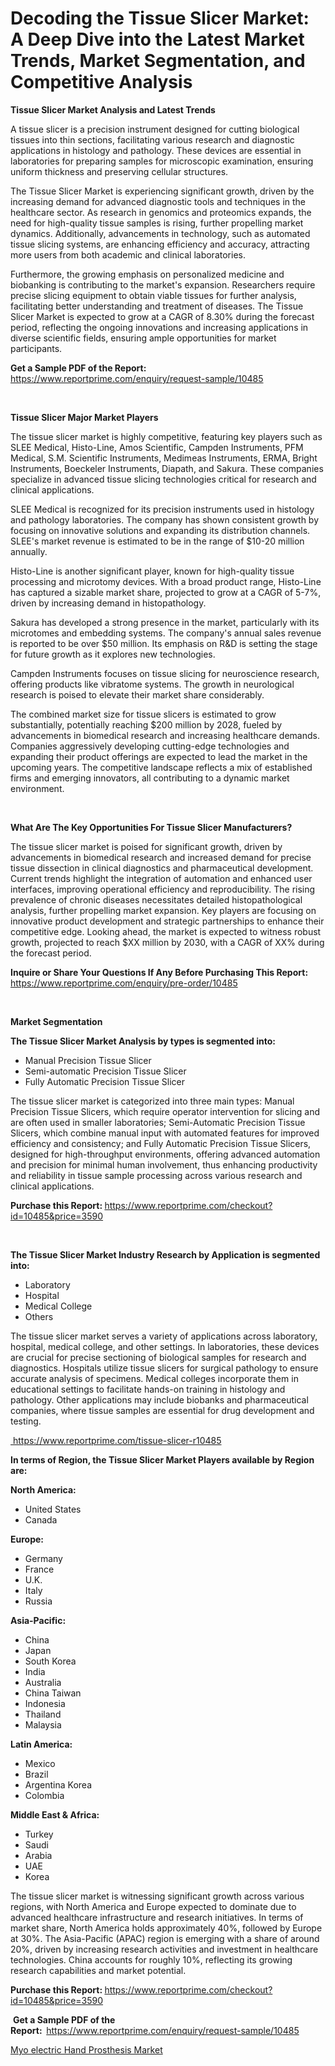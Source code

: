 <p><h1>Decoding the Tissue Slicer Market: A Deep Dive into the Latest Market Trends, Market Segmentation, and Competitive Analysis</h1></p><p><strong>Tissue Slicer Market Analysis and Latest Trends</strong></p>
<p><p>A tissue slicer is a precision instrument designed for cutting biological tissues into thin sections, facilitating various research and diagnostic applications in histology and pathology. These devices are essential in laboratories for preparing samples for microscopic examination, ensuring uniform thickness and preserving cellular structures.</p><p>The Tissue Slicer Market is experiencing significant growth, driven by the increasing demand for advanced diagnostic tools and techniques in the healthcare sector. As research in genomics and proteomics expands, the need for high-quality tissue samples is rising, further propelling market dynamics. Additionally, advancements in technology, such as automated tissue slicing systems, are enhancing efficiency and accuracy, attracting more users from both academic and clinical laboratories.</p><p>Furthermore, the growing emphasis on personalized medicine and biobanking is contributing to the market's expansion. Researchers require precise slicing equipment to obtain viable tissues for further analysis, facilitating better understanding and treatment of diseases. The Tissue Slicer Market is expected to grow at a CAGR of 8.30% during the forecast period, reflecting the ongoing innovations and increasing applications in diverse scientific fields, ensuring ample opportunities for market participants.</p></p>
<p><strong>Get a Sample PDF of the Report:&nbsp;</strong> <a href="https://www.reportprime.com/enquiry/request-sample/10485?utm_campaign=2030&utm_medium=2&utm_source=Github&utm_content=ia&utm_term=20032025&utm_id=tissue-slicer">https://www.reportprime.com/enquiry/request-sample/10485</a></p>
<p>&nbsp;</p>
<p><strong>Tissue Slicer Major Market Players</strong></p>
<p><p>The tissue slicer market is highly competitive, featuring key players such as SLEE Medical, Histo-Line, Amos Scientific, Campden Instruments, PFM Medical, S.M. Scientific Instruments, Medimeas Instruments, ERMA, Bright Instruments, Boeckeler Instruments, Diapath, and Sakura. These companies specialize in advanced tissue slicing technologies critical for research and clinical applications.</p><p>SLEE Medical is recognized for its precision instruments used in histology and pathology laboratories. The company has shown consistent growth by focusing on innovative solutions and expanding its distribution channels. SLEE's market revenue is estimated to be in the range of $10-20 million annually.</p><p>Histo-Line is another significant player, known for high-quality tissue processing and microtomy devices. With a broad product range, Histo-Line has captured a sizable market share, projected to grow at a CAGR of 5-7%, driven by increasing demand in histopathology.</p><p>Sakura has developed a strong presence in the market, particularly with its microtomes and embedding systems. The company's annual sales revenue is reported to be over $50 million. Its emphasis on R&D is setting the stage for future growth as it explores new technologies.</p><p>Campden Instruments focuses on tissue slicing for neuroscience research, offering products like vibratome systems. The growth in neurological research is poised to elevate their market share considerably.</p><p>The combined market size for tissue slicers is estimated to grow substantially, potentially reaching $200 million by 2028, fueled by advancements in biomedical research and increasing healthcare demands. Companies aggressively developing cutting-edge technologies and expanding their product offerings are expected to lead the market in the upcoming years. The competitive landscape reflects a mix of established firms and emerging innovators, all contributing to a dynamic market environment.</p></p>
<p>&nbsp;</p>
<p><strong>What Are The Key Opportunities For Tissue Slicer Manufacturers?</strong></p>
<p><p>The tissue slicer market is poised for significant growth, driven by advancements in biomedical research and increased demand for precise tissue dissection in clinical diagnostics and pharmaceutical development. Current trends highlight the integration of automation and enhanced user interfaces, improving operational efficiency and reproducibility. The rising prevalence of chronic diseases necessitates detailed histopathological analysis, further propelling market expansion. Key players are focusing on innovative product development and strategic partnerships to enhance their competitive edge. Looking ahead, the market is expected to witness robust growth, projected to reach $XX million by 2030, with a CAGR of XX% during the forecast period.</p></p>
<p><strong>Inquire or Share Your Questions If Any Before Purchasing This Report:</strong> <a href="https://www.reportprime.com/enquiry/pre-order/10485?utm_campaign=2030&utm_medium=2&utm_source=Github&utm_content=ia&utm_term=20032025&utm_id=tissue-slicer">https://www.reportprime.com/enquiry/pre-order/10485</a></p>
<p>&nbsp;</p>
<p><strong>Market Segmentation</strong></p>
<p><strong>The Tissue Slicer Market Analysis by types is segmented into:</strong></p>
<p><ul><li>Manual Precision Tissue Slicer</li><li>Semi-automatic Precision Tissue Slicer</li><li>Fully Automatic Precision Tissue Slicer</li></ul></p>
<p><p>The tissue slicer market is categorized into three main types: Manual Precision Tissue Slicers, which require operator intervention for slicing and are often used in smaller laboratories; Semi-Automatic Precision Tissue Slicers, which combine manual input with automated features for improved efficiency and consistency; and Fully Automatic Precision Tissue Slicers, designed for high-throughput environments, offering advanced automation and precision for minimal human involvement, thus enhancing productivity and reliability in tissue sample processing across various research and clinical applications.</p></p>
<p><strong>Purchase this Report:&nbsp;</strong><a href="https://www.reportprime.com/checkout?id=10485&price=3590&utm_campaign=2030&utm_medium=2&utm_source=Github&utm_content=ia&utm_term=20032025&utm_id=tissue-slicer">https://www.reportprime.com/checkout?id=10485&price=3590</a></p>
<p>&nbsp;</p>
<p><strong>The Tissue Slicer Market Industry Research by Application is segmented into:</strong></p>
<p><ul><li>Laboratory</li><li>Hospital</li><li>Medical College</li><li>Others</li></ul></p>
<p><p>The tissue slicer market serves a variety of applications across laboratory, hospital, medical college, and other settings. In laboratories, these devices are crucial for precise sectioning of biological samples for research and diagnostics. Hospitals utilize tissue slicers for surgical pathology to ensure accurate analysis of specimens. Medical colleges incorporate them in educational settings to facilitate hands-on training in histology and pathology. Other applications may include biobanks and pharmaceutical companies, where tissue samples are essential for drug development and testing.</p></p>
<p><a href="https://www.reportprime.com/tissue-slicer-r10485?utm_campaign=2030&utm_medium=2&utm_source=Github&utm_content=ia&utm_term=20032025&utm_id=tissue-slicer">&nbsp;https://www.reportprime.com/tissue-slicer-r10485</a></p>
<p><strong>In terms of Region, the Tissue Slicer Market Players available by Region are:</strong></p>
<p>
    <p> <strong> North America: </strong>
        <ul>
            <li>United States</li>
            <li>Canada</li>
        </ul>
        </p> 
    <p> <strong> Europe: </strong>
        <ul>
            <li>Germany</li>
            <li>France</li>
            <li>U.K.</li>
            <li>Italy</li>
            <li>Russia</li>
        </ul>
        </p> 
    <p> <strong> Asia-Pacific: </strong>
        <ul>
            <li>China</li>
            <li>Japan</li>
            <li>South Korea</li>
            <li>India</li>
            <li>Australia</li>
            <li>China Taiwan</li>
            <li>Indonesia</li>
            <li>Thailand</li>
            <li>Malaysia</li>
        </ul>
        </p> 
    <p> <strong> Latin America: </strong>
        <ul>
            <li>Mexico</li>
            <li>Brazil</li>
            <li>Argentina Korea</li>
            <li>Colombia</li>
        </ul>
        </p> 
    <p> <strong> Middle East & Africa: </strong>
        <ul>
            <li>Turkey</li>
            <li>Saudi</li>
            <li>Arabia</li>
            <li>UAE</li>
            <li>Korea</li>
        </ul>
    </p>
    </p>
<p><p>The tissue slicer market is witnessing significant growth across various regions, with North America and Europe expected to dominate due to advanced healthcare infrastructure and research initiatives. In terms of market share, North America holds approximately 40%, followed by Europe at 30%. The Asia-Pacific (APAC) region is emerging with a share of around 20%, driven by increasing research activities and investment in healthcare technologies. China accounts for roughly 10%, reflecting its growing research capabilities and market potential.</p></p>
<p><strong>Purchase this Report: </strong><a href="https://www.reportprime.com/checkout?id=10485&price=3590&utm_campaign=2030&utm_medium=2&utm_source=Github&utm_content=ia&utm_term=20032025&utm_id=tissue-slicer">https://www.reportprime.com/checkout?id=10485&price=3590</a></p>
<p>&nbsp;<strong>Get a Sample PDF of the Report:&nbsp;&nbsp;</strong><a href="https://www.reportprime.com/enquiry/request-sample/10485?utm_campaign=2030&utm_medium=2&utm_source=Github&utm_content=ia&utm_term=20032025&utm_id=tissue-slicer">https://www.reportprime.com/enquiry/request-sample/10485</a></p>
<p><strong></strong></p>
<p><p><a href="https://github.com/angelajermaine/Market-Research-Report-List-6/blob/main/myo-electric-hand-prosthesis-market.md?utm_campaign=2030&utm_medium=2&utm_source=Github&utm_content=ia&utm_term=20032025&utm_id=tissue-slicer">Myo electric Hand Prosthesis Market</a></p></p>